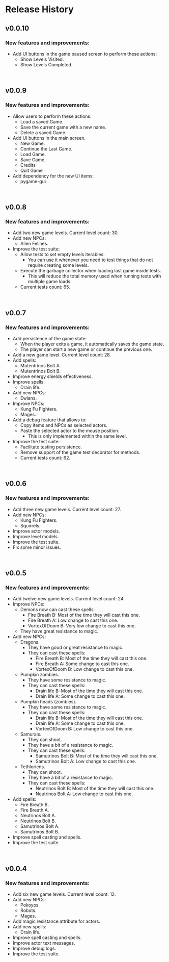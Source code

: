 # Release History

## v0.0.10

### New features and improvements:

* Add UI buttons in the game paused screen to perform these actions:
  * Show Levels Visited.
  * Show Levels Completed.

<br>

## v0.0.9

### New features and improvements:

* Allow users to perform these actions:
  * Load a saved Game.
  * Save the current game with a new name.
  * Delete a saved Game.
* Add UI buttons in the main screen.
  * New Game.
  * Continue the Last Game.
  * Load Game.
  * Save Game.
  * Credits
  * Quit Game
* Add dependency for the new UI items:
  * pygame-gui

<br>

## v0.0.8

### New features and improvements:

* Add two new game levels. Current level count: 30.
* Add new NPCs:
  * Alien Felines.
* Improve the test suite:
  * Allow tests to set empty levels iterables. 
    * You can use it whenever you need to test things that do not require creating some levels.
  * Execute the garbage collector when loading last game inside tests.
    * This will reduce the total memory used when running tests with multiple game loads.
  * Current tests count: 65.

<br>

## v0.0.7

### New features and improvements:

* Add persistence of the game state:
  * When the player exits a game, it automatically saves the game state.
  * The player can start a new game or continue the previous one.
* Add a new game level. Current level count: 28.
* Add spells: 
  * Mutentrinos Bolt A.
  * Mutentrinos Bolt B.
* Improve energy shields effectiveness. 
* Improve spells: 
  * Drain life.
* Add new NPCs:
  * Ewlans.
* Improve NPCs:
  * Kung Fu Fighters.
  * Mages.
* Add a debug feature that allows to:
  * Copy items and NPCs as selected actors.
  * Paste the selected actor to the mouse position.
    * This is only implemented within the same level.
* Improve the test suite:
  * Facilitate testing persistence.
  * Remove support of the game test decorator for methods.
  * Current tests count: 62.

<br>

## v0.0.6

### New features and improvements:

* Add three new game levels. Current level count: 27.
* Add new NPCs:
  * Kung Fu Fighters.
  * Squirrels.
* Improve actor models. 
* Improve level models.
* Improve the test suite.
* Fix some minor issues.

<br>

## v0.0.5

### New features and improvements:

* Add twelve new game levels. Current level count: 24.
* Improve NPCs: 
  * Demons now can cast these spells:
    * Fire Breath B: Most of the time they will cast this one.
    * Fire Breath A: Low change to cast this one.
    * VortexOfDoom B: Very low change to cast this one.
  * They have great resistance to magic. 
* Add new NPCs:
  * Dragons.
    * They have good or great resistance to magic.
    * They can cast these spells: 
      * Fire Breath B: Most of the time they will cast this one.
      * Fire Breath A: Some change to cast this one.
      * VortexOfDoom B: Low change to cast this one.
  * Pumpkin zombies.
    * They have some resistance to magic.
    * They can cast these spells: 
      * Drain life B: Most of the time they will cast this one.
      * Drain life A: Some change to cast this one.
  * Pumpkin heads (zombies).
    * They have some resistance to magic.
    * They can cast these spells: 
      * Drain life B: Most of the time they will cast this one.
      * Drain life A: Some change to cast this one.
      * VortexOfDoom B: Low change to cast this one.
  * Samurais.
    * They can shoot.
    * They have a bit of a resistance to magic.
    * They can cast these spells:
      * Samutrinos Bolt B: Most of the time they will cast this one.
      * Samutrinos Bolt A: Low change to cast this one.
  * Tethloriens.
    * They can shoot.
    * They have a bit of a resistance to magic.
    * They can cast these spells:
      * Neutrinos Bolt B: Most of the time they will cast this one.
      * Neutrinos Bolt A: Low change to cast this one.
* Add spells: 
  * Fire Breath B.
  * Fire Breath A.
  * Neutrinos Bolt A.
  * Neutrinos Bolt B.
  * Samutrinos Bolt A.
  * Samutrinos Bolt B.
* Improve spell casting and spells.
* Improve the test suite.

<br>

## v0.0.4

### New features and improvements:

* Add six new game levels. Current level count: 12.
* Add new NPCs:
  * Pokoyos.
  * Robots.
  * Mages.
* Add magic resistance attribute for actors.
* Add new spells: 
  * Drain life.
* Improve spell casting and spells.
* Improve actor text messages.
* Improve debug logs.
* Improve the test suite.
